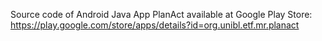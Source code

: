 Source code of Android Java App PlanAct available at Google Play Store: 
https://play.google.com/store/apps/details?id=org.unibl.etf.mr.planact